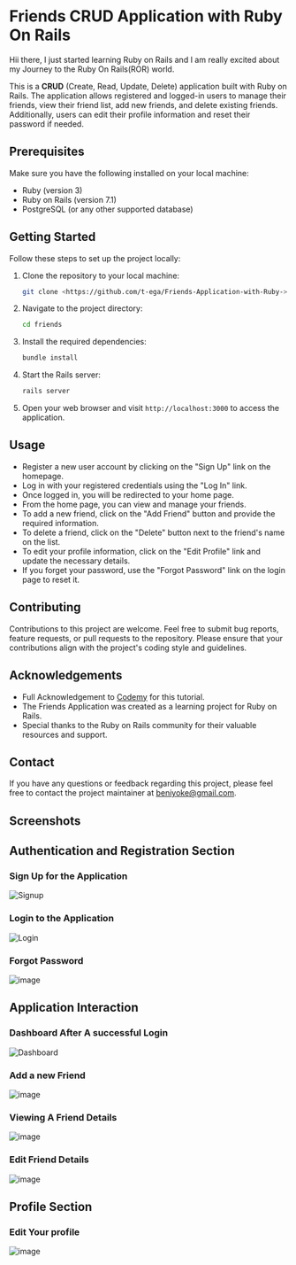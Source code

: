 # Friends CRUD Application with Ruby On Rails

Hii there, I just started learning Ruby on Rails and I am really excited about my Journey to the Ruby On Rails(ROR) world.

This is a **CRUD** (Create, Read, Update, Delete) application built with Ruby on Rails. The application allows registered and logged-in users to manage their friends, view their friend list, add new friends, and delete existing friends. Additionally, users can edit their profile information and reset their password if needed.

## Prerequisites

Make sure you have the following installed on your local machine:

- Ruby (version 3)
- Ruby on Rails (version 7.1)
- PostgreSQL (or any other supported database)

## Getting Started

Follow these steps to set up the project locally:

1. Clone the repository to your local machine:

   ```bash
   git clone <https://github.com/t-ega/Friends-Application-with-Ruby->
   ```

2. Navigate to the project directory:

   ```bash
   cd friends
   ```

3. Install the required dependencies:

   ```bash
   bundle install
   ```
7. Start the Rails server:

   ```bash
   rails server
   ```

7. Open your web browser and visit `http://localhost:3000` to access the application.

## Usage

- Register a new user account by clicking on the "Sign Up" link on the homepage.
- Log in with your registered credentials using the "Log In" link.
- Once logged in, you will be redirected to your home page.
- From the home page, you can view and manage your friends.
- To add a new friend, click on the "Add Friend" button and provide the required information.
- To delete a friend, click on the "Delete" button next to the friend's name on the list.
- To edit your profile information, click on the "Edit Profile" link and update the necessary details.
- If you forget your password, use the "Forgot Password" link on the login page to reset it.

## Contributing

Contributions to this project are welcome. Feel free to submit bug reports, feature requests, or pull requests to the repository. Please ensure that your contributions align with the project's coding style and guidelines.

## Acknowledgements
- Full Acknowledgement to [Codemy](https://Codemy.com) for this tutorial.
- The Friends Application was created as a learning project for Ruby on Rails.
- Special thanks to the Ruby on Rails community for their valuable resources and support.

## Contact

If you have any questions or feedback regarding this project, please feel free to contact the project maintainer at [beniyoke@gmail.com](mailto:beniyoke@gmail.com).


## Screenshots

## Authentication and Registration Section

### Sign Up for the Application
![Signup](https://github.com/t-ega/Friends-Application-with-Ruby-/assets/41376025/5a448b4b-72db-4755-bf5b-0bff00ec73ca)

### Login to the Application
![Login](https://github.com/t-ega/Friends-Application-with-Ruby-/assets/41376025/1a89828b-8a0b-42fc-9de3-8b1df7da02e0)

### Forgot Password
![image](https://github.com/t-ega/Friends-Application-with-Ruby-/assets/41376025/6d932c7e-b11c-41c0-aab3-e431fa61c8e9)

## Application Interaction 

### Dashboard After A successful Login
![Dashboard](https://github.com/t-ega/Friends-Application-with-Ruby-/assets/41376025/352a7b35-8af7-475d-ab83-4e135cb7f9a7)

### Add a new Friend
![image](https://github.com/t-ega/Friends-Application-with-Ruby-/assets/41376025/7974a0ed-1ef9-492d-bd7e-b4c641572759)


### Viewing A Friend Details
![image](https://github.com/t-ega/Friends-Application-with-Ruby-/assets/41376025/9edac262-db8b-4fcc-85c0-dd011bf45756)

### Edit Friend Details
![image](https://github.com/t-ega/Friends-Application-with-Ruby-/assets/41376025/ced1ba7f-92f4-4218-be81-750f9a081202)

## Profile Section

### Edit Your profile
![image](https://github.com/t-ega/Friends-Application-with-Ruby-/assets/41376025/20e1d50e-d0c5-41dc-a98b-71996d5c7444)
